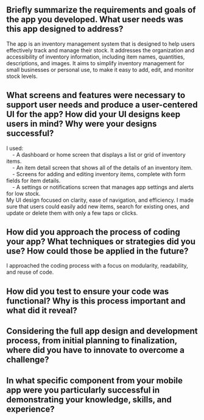 ## Briefly summarize the requirements and goals of the app you developed. What user needs was this app designed to address?
The app is an inventory management system that is designed to help users effectively track and manage their stock. It addresses the organization and accessibility of inventory information, including item names, quantities, descriptions, and images. It aims to simplify inventory management for small businesses or personal use, to make it easy to add, edit, and monitor stock levels.
## What screens and features were necessary to support user needs and produce a user-centered UI for the app? How did your UI designs keep users in mind? Why were your designs successful?
I used:  
    &nbsp;&nbsp;&nbsp;&nbsp;- A dashboard or home screen that displays a list or grid of inventory items.  
    &nbsp;&nbsp;&nbsp;&nbsp;- An item detail screen that shows all of the details of an inventory item.  
    &nbsp;&nbsp;&nbsp;&nbsp;- Screens for adding and editing inventory items, complete with form fields for item details.  
    &nbsp;&nbsp;&nbsp;&nbsp;- A settings or notifications screen that manages app settings and alerts for low stock.  
My UI design focused on clarity, ease of navigation, and efficiency. I made sure that users could easily add new items, search for existing ones, and update or delete them with only a few taps or clicks.
## How did you approach the process of coding your app? What techniques or strategies did you use? How could those be applied in the future?
I approached the coding process with a focus on modularity, readability, and reuse of code.
## How did you test to ensure your code was functional? Why is this process important and what did it reveal?
## Considering the full app design and development process, from initial planning to finalization, where did you have to innovate to overcome a challenge?
## In what specific component from your mobile app were you particularly successful in demonstrating your knowledge, skills, and experience?
